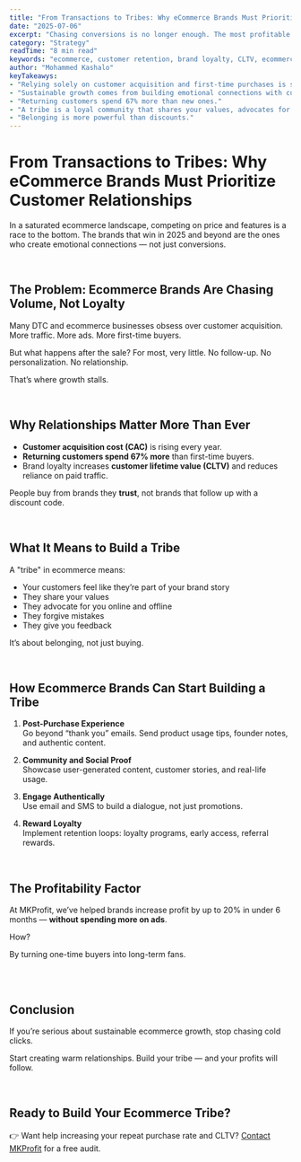 ```yaml
---
title: "From Transactions to Tribes: Why eCommerce Brands Must Prioritize Customer Relationships"
date: "2025-07-06"
excerpt: "Chasing conversions is no longer enough. The most profitable ecommerce brands are those that create loyal tribes of customers — not just one-time buyers."
category: "Strategy"
readTime: "8 min read"
keywords: "ecommerce, customer retention, brand loyalty, CLTV, ecommerce strategy, DTC growth, customer experience"
author: "Mohammed Kashalo"
keyTakeawys:
- "Relying solely on customer acquisition and first-time purchases is short-sighted."
- "Sustainable growth comes from building emotional connections with customers."
- "Returning customers spend 67% more than new ones."
- "A tribe is a loyal community that shares your values, advocates for your brand, and offers feedback."
- "Belonging is more powerful than discounts."
---
```


# From Transactions to Tribes: Why eCommerce Brands Must Prioritize Customer Relationships

In a saturated ecommerce landscape, competing on price and features is a race to the bottom. The brands that win in 2025 and beyond are the ones who create emotional connections — not just conversions.

<br>

## The Problem: Ecommerce Brands Are Chasing Volume, Not Loyalty

Many DTC and ecommerce businesses obsess over customer acquisition. More traffic. More ads. More first-time buyers.

But what happens after the sale? For most, very little. No follow-up. No personalization. No relationship.

That’s where growth stalls.

<br>

## Why Relationships Matter More Than Ever

- **Customer acquisition cost (CAC)** is rising every year.  
- **Returning customers spend 67% more** than first-time buyers.  
- Brand loyalty increases **customer lifetime value (CLTV)** and reduces reliance on paid traffic.

People buy from brands they **trust**, not brands that follow up with a discount code.

<br>

## What It Means to Build a Tribe

A "tribe" in ecommerce means:

- Your customers feel like they’re part of your brand story  
- They share your values  
- They advocate for you online and offline  
- They forgive mistakes  
- They give you feedback

It’s about belonging, not just buying.

<br>

## How Ecommerce Brands Can Start Building a Tribe

1. **Post-Purchase Experience**  
   Go beyond “thank you” emails. Send product usage tips, founder notes, and authentic content.

2. **Community and Social Proof**  
   Showcase user-generated content, customer stories, and real-life usage.

3. **Engage Authentically**  
   Use email and SMS to build a dialogue, not just promotions.

4. **Reward Loyalty**  
   Implement retention loops: loyalty programs, early access, referral rewards.

<br>



## The Profitability Factor

At MKProfit, we’ve helped brands increase profit by up to 20% in under 6 months — **without spending more on ads**.

How?

By turning one-time buyers into long-term fans.

<br>
<br>

## Conclusion

If you’re serious about sustainable ecommerce growth, stop chasing cold clicks.  

Start creating warm relationships. Build your tribe — and your profits will follow.

<br>

## Ready to Build Your Ecommerce Tribe?

👉 Want help increasing your repeat purchase rate and CLTV? [Contact MKProfit](https://calendly.com/mhdkashalo/business-diagnostic-call) for a free audit.
